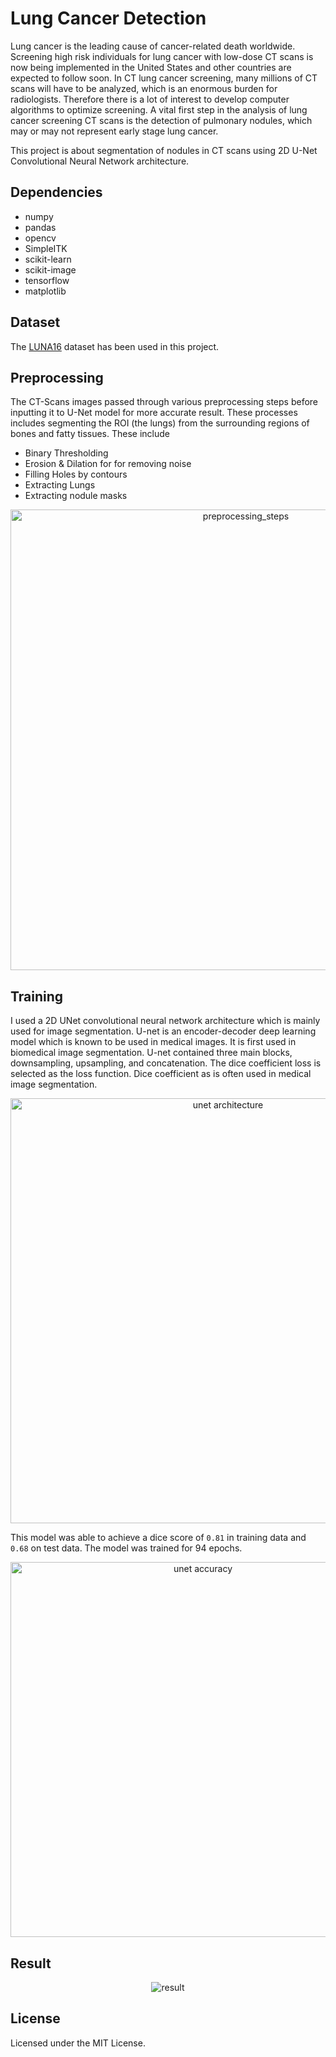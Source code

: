 # Lung Cancer Detection

Lung cancer is the leading cause of cancer-related death worldwide. Screening high risk individuals for lung cancer with low-dose CT scans is now being implemented in the United States and other countries are expected to follow soon. In CT lung cancer screening, many millions of CT scans will have to be analyzed, which is an enormous burden for radiologists. Therefore there is a lot of interest to develop computer algorithms to optimize screening.
A vital first step in the analysis of lung cancer screening CT scans is the detection of pulmonary nodules, which may or may not represent early stage lung cancer.

This project is about segmentation of nodules in CT scans using 2D U-Net Convolutional Neural Network architecture.

## Dependencies
- numpy
- pandas
- opencv
- SimpleITK
- scikit-learn
- scikit-image
- tensorflow
- matplotlib

<!-- ## Run on custom image
```
py custom_image_input.py <image>
```
replace ```<image>``` with image location -->

## Dataset
The [LUNA16](https://luna16.grand-challenge.org/) dataset has been used in this project. 

## Preprocessing
The CT-Scans images passed through various preprocessing steps before inputting it to U-Net model for more accurate result. These processes includes segmenting the ROI (the lungs) from the surrounding regions of bones and fatty tissues. These include
- Binary Thresholding
- Erosion & Dilation for for removing noise
- Filling Holes by contours
- Extracting Lungs
- Extracting nodule masks

<p align="center">
<img width="737" alt="preprocessing_steps" src="https://user-images.githubusercontent.com/56977388/159730154-3681fc46-ca6c-4862-b779-1abb8b480887.png">
</p>

## Training
I used a 2D UNet convolutional neural network architecture which is mainly used for 
image segmentation. U-net is an encoder-decoder deep learning model which is known to 
be used in medical images. It is first used in biomedical image segmentation. U-net 
contained three main blocks, downsampling, upsampling, and concatenation. 
The dice coefficient loss is selected as the loss function. Dice coefficient as is often used 
in medical image segmentation.

<p align="center">
<img width="680" alt="unet architecture" src="https://user-images.githubusercontent.com/56977388/148122554-fdd46ffb-97ac-4cd3-807b-25a2c1b405fa.png">
</p>

This model was able to achieve a dice score of <code>0.81</code> in training data and <code>0.68</code> on test data. The model was trained for 94 epochs.

<p align="center">
<img width="600" alt="unet accuracy" src="https://user-images.githubusercontent.com/56977388/148122622-71cf02be-11f1-4997-9d8d-6ab0ee497ff2.png">
</p>

<!-- ![image](https://user-images.githubusercontent.com/56977388/148122622-71cf02be-11f1-4997-9d8d-6ab0ee497ff2.png) -->

## Result

<p align="center">
<img alt="result" src="https://user-images.githubusercontent.com/56977388/148122681-983d9e70-e5b6-4081-9fb7-233b5941bf9c.png">
<!-- ![image](https://user-images.githubusercontent.com/56977388/148122681-983d9e70-e5b6-4081-9fb7-233b5941bf9c.png) -->
</p>

## License

Licensed under the MIT License.
